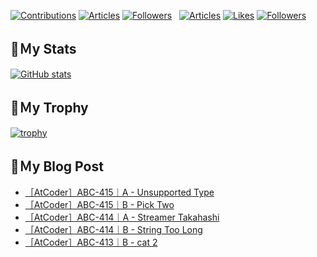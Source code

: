 [![Contributions](https://badgen.org/img/qiita/hyperdb/contributions?style=plastic)](https://qiita.com/hyperdb)
[![Articles](https://badgen.org/img/qiita/hyperdb/articles?style=plastic)](https://qiita.com/hyperdb)
[![Followers](https://badgen.org/img/qiita/hyperdb/followers?style=plastic)](https://qiita.com/hyperdb)
&nbsp;
[![Articles](https://badgen.org/img/zenn/hyperdb/articles)](https://zenn.dev/hyperdb)
[![Likes](https://badgen.org/img/zenn/hyperdb/likes?style=plastic)](https://zenn.dev/hyperdb)
[![Followers](https://badgen.org/img/zenn/hyperdb/followers?style=plastic)](https://zenn.dev/hyperdb)

## 🔖Ｍy Stats

[![GitHub stats](https://github-readme-stats-eight-theta.vercel.app/api?username=hyperdb&theme=radical&count_private=true&show_icons=true)](https://github.com/anuraghazra/github-readme-stats)

## 🔖Ｍy Trophy

[![trophy](https://github-profile-trophy.vercel.app/?username=hyperdb&theme=onedark)](https://github.com/ryo-ma/github-profile-trophy)

## 🔖Ｍy Blog Post

<!-- BLOG-POST-LIST:START -->
- [［AtCoder］ABC-415｜A - Unsupported Type](https://zenn.dev/hyperdb/articles/d734ad004ba9b7)
- [［AtCoder］ABC-415｜B - Pick Two](https://zenn.dev/hyperdb/articles/3404ef71a54855)
- [［AtCoder］ABC-414｜A - Streamer Takahashi](https://zenn.dev/hyperdb/articles/b5dd38d3fb4f75)
- [［AtCoder］ABC-414｜B - String Too Long](https://zenn.dev/hyperdb/articles/402c7efc49cc5d)
- [［AtCoder］ABC-413｜B - cat 2](https://zenn.dev/hyperdb/articles/becf691f16278e)
<!-- BLOG-POST-LIST:END -->
